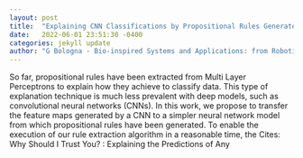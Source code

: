 ```yaml
---
layout: post
title:  "Explaining CNN Classifications by Propositional Rules Generated from DCT Feature Maps"
date:   2022-06-01 23:51:30 -0400
categories: jekyll update
author: "G Bologna - Bio-inspired Systems and Applications: from Robotics , 2022"
---
```

So far, propositional rules have been extracted from Multi Layer Perceptrons to explain how they achieve to classify data. This type of explanation technique is much less prevalent with deep models, such as convolutional neural networks (CNNs). In this work, we propose to transfer the feature maps generated by a CNN to a simpler neural network model from which propositional rules have been generated. To enable the execution of our rule extraction algorithm in a reasonable time, the  Cites:   Why Should I Trust You? : Explaining the Predictions of Any